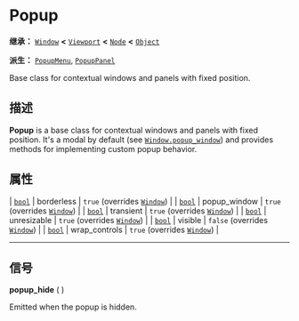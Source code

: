 <!-- ⚠ 请勿编辑本文件 ⚠ -->
<!-- 本文档使用脚本从 WeDot 引擎源码仓库生成。 -->
<!-- 生成脚本：https://github.com/WeDot-Engine/WeDot/tree/4.3/doc/tools/make_md.py； -->
<!-- 原文件：https://github.com/WeDot-Engine/WeDot/tree/4.3/doc/classes/Popup.xml。 -->

<div id="_class_popup"></div>

# Popup

**继承：** [`Window`](class_window.md) **<** [`Viewport`](class_viewport.md) **<** [`Node`](class_node.md) **<** [`Object`](class_object.md)

**派生：** [`PopupMenu`](class_popupmenu.md), [`PopupPanel`](class_popuppanel.md)

Base class for contextual windows and panels with fixed position.

## 描述

**Popup** is a base class for contextual windows and panels with fixed position. It's a modal by default (see [`Window.popup_window`](#class_window_property_popup_window)) and provides methods for implementing custom popup behavior.

## 属性

| [`bool`](class_bool.md) | borderless    | ``true`` (overrides [`Window`](#class_window_property_borderless))    |
| [`bool`](class_bool.md) | popup_window  | ``true`` (overrides [`Window`](#class_window_property_popup_window))  |
| [`bool`](class_bool.md) | transient     | ``true`` (overrides [`Window`](#class_window_property_transient))     |
| [`bool`](class_bool.md) | unresizable   | ``true`` (overrides [`Window`](#class_window_property_unresizable))   |
| [`bool`](class_bool.md) | visible       | ``false`` (overrides [`Window`](#class_window_property_visible))      |
| [`bool`](class_bool.md) | wrap_controls | ``true`` (overrides [`Window`](#class_window_property_wrap_controls)) |

<!-- rst-class:: classref-section-separator -->

---

## 信号

<div id="_class_class_popup_signal_popup_hide"></div>

**popup_hide** ( ) <div id="class_popup_signal_popup_hide"></div>

Emitted when the popup is hidden.

[^virtual]: 本方法通常需要用户覆盖才能生效。
[^const]: 本方法无副作用，不会修改该实例的任何成员变量。
[^vararg]: 本方法除了能接受在此处描述的参数外，还能够继续接受任意数量的参数。
[^constructor]: 本方法用于构造某个类型。
[^static]: 调用本方法无需实例，可直接使用类名进行调用。
[^operator]: 本方法描述的是使用本类型作为左操作数的有效运算符。
[^bitfield]: 这个值是由下列位标志构成位掩码的整数。
[^void]: 无返回值。
